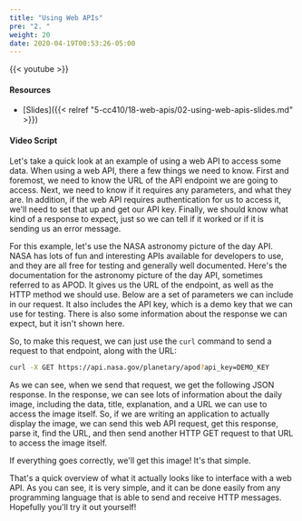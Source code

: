 ```yaml
---
title: "Using Web APIs"
pre: "2. "
weight: 20
date: 2020-04-19T00:53:26-05:00
---
```


{{< youtube >}}

#### Resources

* [Slides]({{< relref "5-cc410/18-web-apis/02-using-web-apis-slides.md" >}})

#### Video Script

Let's take a quick look at an example of using a web API to access some data. When using a web API, there a few things we need to know. First and foremost, we need to know the URL of the API endpoint we are going to access. Next, we need to know if it requires any parameters, and what they are. In addition, if the web API requires authentication for us to access it, we'll need to set that up and get our API key. Finally, we should know what kind of a response to expect, just so we can tell if it worked or if it is sending us an error message.

For this example, let's use the NASA astronomy picture of the day API. NASA has lots of fun and interesting APIs available for developers to use, and they are all free for testing and generally well documented. Here's the documentation for the astronomy picture of the day API, sometimes referred to as APOD. It gives us the URL of the endpoint, as well as the HTTP method we should use. Below are a set of parameters we can include in our request. It also includes the API key, which is a demo key that we can use for testing. There is also some information about the response we can expect, but it isn't shown here.

So, to make this request, we can just use the `curl` command to send a request to that endpoint, along with the URL:

```bash
curl -X GET https://api.nasa.gov/planetary/apod?api_key=DEMO_KEY
```

As we can see, when we send that request, we get the following JSON response. In the response, we can see lots of information about the daily image, including the data, title, explanation, and a URL we can use to access the image itself. So, if we are writing an application to actually display the image, we can send this web API request, get this response, parse it, find the URL, and then send another HTTP GET request to that URL to access the image itself.

If everything goes correctly, we'll get this image! It's that simple.

That's a quick overview of what it actually looks like to interface with a web API. As you can see, it is very simple, and it can be done easily from any programming language that is able to send and receive HTTP messages. Hopefully you'll try it out yourself!


